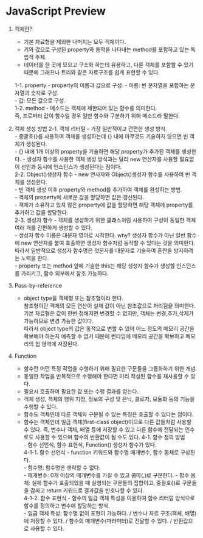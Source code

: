 # JavaScript Preview

1. 객체란?
    - 기본 자료형을 제외한 나머지는 모두 객체이다.  
    - 키와 값으로 구성된 property와 동작을 나타내는 method를 포함하고 있는 독립적 주체.  
    - 데이터를 한 곳에 모으고 구조화 하는데 유용하고, 다른 객체를 포함할 수 있기 때문에 그래프나 트리와 같은 자료구조를 쉽게 표현할 수 있다.  

    1-1. property
          - property의 이름과 값으로 구성.
          - 이름: 빈 문자열을 포함하는 문자열과 숫자로 구성.  
          - 값: 모든 값으로 구성.  
    1-2. method
          - 메소드는 객체에 제한되어 있는 함수를 의미한다.  
            즉, 프로퍼티 값이 함수일 경우 일반 함수와 구분하기 위해 메소드라 말한다.  
2. 객체 생성 방법
    2-1. 객체 리터럴
          - 가장 일반적이고 간편한 생성 방식.  
          - 중괄호{}를 사용하여 객체를 생성하는데 {} 내에 아무것도 기술하지 않으면 빈 객체가 생성된다.  
          - {} 내에 1개 이상의 property을 기술하면 해당 property가 추가된 객체를 생성한다.
          - 생성자 함수를 사용한 객체 생성 방식과는 달리 new 연산자를 사용할 필요없이 선언과 동시에 인스턴스가 생성된다는 점이다.  
    2-2. Object()생성자 함수
          - new 연사자와 Object()생성자 함수를 사용하여 빈 객체를 생성한다.  
          - 빈 객체 생성 이후 property와 method를 추가하여 객체를 완성하는 방법.  
          - 객체의 property에 새로운 값을 할당하면 값은 갱신된다.  
          - 객체가 소유하고 있지 않은 property에 값을 할당하면 해당 객체에 property를 추가하고 값을 할당한다.   
    2-3. 생성자 함수
          - 객체를 생성하기 위한 클래스처럼 사용하여 구성이 동일한 객체 여러 개를 간편하게 생성할 수 있다.  
          - 생성자 함수 이름은 대문자 영어로 시작한다. why? 생성자 함수가 아닌 일반 함수에 new 연산자를 붙여 호출하면 생성자 함수처럼 동작할 수 있다는 것을 의미한다. 따라서 일반적으로 생성자 함수명은 첫문자를 대문자로 기술하여 혼란을 방지하려는 노력을 한다.  
          - property 또는 method 앞에 기술한 this는 해당 생성자 함수가 생성할 인스턴스를 가리키고, 함수 외부에서 참조 가능하다.  
3. Pass-by-reference
    - object type을 객체형 또는 참조형이라 한다.  
      참조형이란 객체의 모든 연산이 실제 값이 아닌 참조값으로 처리됨을 의미한다.  
      기본 자료형은 값이 한번 정해지면 변경할 수 없지만, 객체는 변경,추가,삭제가 가능하므로 변경 가능한 값이다.  
      따라서 object type의 값은 동적으로 변할 수 있어 어느 정도의 메모리 공간을 확보해야 하는지 예측할 수 없기 때문에 런타임에 메모리 공간을 확보하고 메모리의 힙 영역에 저장된다.  

4. Function
    - 함수란 어떤 특정 작업을 수행하기 위해 필요한 구문들을 그룹화하기 위한 개념.  
    - 동일한 작업을 반복적으로 수행해야 한다면 미리 작성된 함수를 재사용할 수 있다.  
    - 필요시 호출하여 필요한 값 또는 수행 결과를 얻는다.  
    - 객체 생성, 객체의 행위 지정, 정보의 구성 및 은닉, 클로저, 모듈화 등의 기능을 수행할 수 있다.  
    - 함수도 객체인데 다른 객체와 구분될 수 있는 특징은 호출할 수 있다는 점이다.  
    - 함수는 객체인데 일급 객체(first-class object)이므로 다른 값들처럼 사용할 수 있다. 즉, 변수나 객체, 배열 등에 저장할 수 있고 다른 함수에 전달되는 인수로도 사용할 수 있으며 함수의 반환값이 될 수도 있다.
    4-1. 함수 정의 방법  
          - 함수 선언식, 함수 표현식, Function() 생성자 함수가 있다.    
          4-1-1. 함수 선언식
                  - function 키워드와 함수명 매개변수, 함수 몸체로 구성된다.  
                  - 함수명: 함수명은 생략할 수 없다.  
                  - 매개변수: 0개 이상의 매개변수를 가질 수 있고 콤마(,)로 구분한다.
                  - 함수 몸체: 실제 함수가 호출되었을 때 실행되는 구문들의 집합이고, 중괄호{}로 구문들을 감싸고 return 키워드로 결과값을 반호나할 수 있다.  
          4-1-2. 함수 표현식
                  - 함수의 일급 객체 특성을 이용하여 함수 리터럴 방식으로 함수를 정의하고 변수에 할당하는 방식.  
                  - 일급 객체 특성: 함수명 없이 표현이 가능하다. / 변수나 자료 구조(객체, 배열)에 저장할 수 있다. / 함수의 매개변수(파라미터)로 전달할 수 있다. / 반환값으로 사용할 수 있다.  